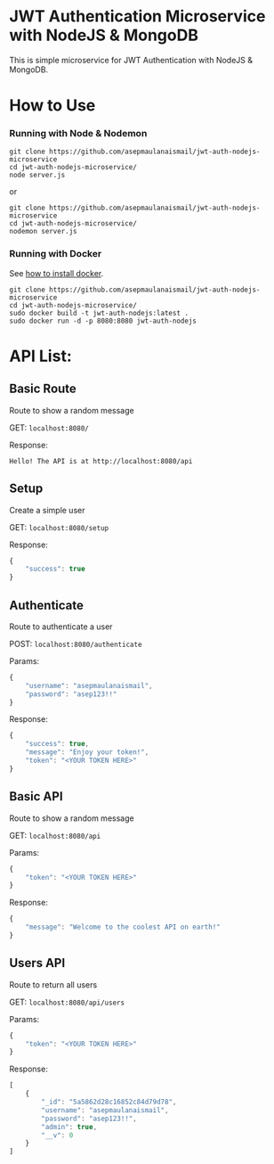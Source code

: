 # JWT Authentication Microservice with NodeJS & MongoDB

This is simple microservice for JWT Authentication with NodeJS & MongoDB.

# How to Use

### Running with Node & Nodemon

```
git clone https://github.com/asepmaulanaismail/jwt-auth-nodejs-microservice
cd jwt-auth-nodejs-microservice/
node server.js
```

or

```
git clone https://github.com/asepmaulanaismail/jwt-auth-nodejs-microservice
cd jwt-auth-nodejs-microservice/
nodemon server.js
```

### Running with Docker

See [how to install docker](https://github.com/asepmaulanaismail/install-docker-ubuntu-shell-script).

```
git clone https://github.com/asepmaulanaismail/jwt-auth-nodejs-microservice
cd jwt-auth-nodejs-microservice/
sudo docker build -t jwt-auth-nodejs:latest .
sudo docker run -d -p 8080:8080 jwt-auth-nodejs
```

# API List:

## Basic Route

Route to show a random message

GET: `localhost:8080/`

Response:

```
Hello! The API is at http://localhost:8080/api
```

## Setup

Create a simple user

GET:   `localhost:8080/setup`

Response:

```Javascript
{
    "success": true
}
```

## Authenticate

Route to authenticate a user

POST:   `localhost:8080/authenticate`

Params:

```Javascript
{
    "username": "asepmaulanaismail",
    "password": "asep123!!"
}
```

Response:

```Javascript
{
    "success": true,
    "message": "Enjoy your token!",
    "token": "<YOUR TOKEN HERE>"
}
```

## Basic API

Route to show a random message

GET:   `localhost:8080/api`

Params:

```Javascript
{
    "token": "<YOUR TOKEN HERE>"
}
```

Response:

```Javascript
{
    "message": "Welcome to the coolest API on earth!"
}
```

## Users API

Route to return all users

GET:   `localhost:8080/api/users`

Params:

```Javascript
{
    "token": "<YOUR TOKEN HERE>"
}
```

Response:

```Javascript
[
    {
        "_id": "5a5862d28c16852c84d79d78",
        "username": "asepmaulanaismail",
        "password": "asep123!!",
        "admin": true,
        "__v": 0
    }
]
```
